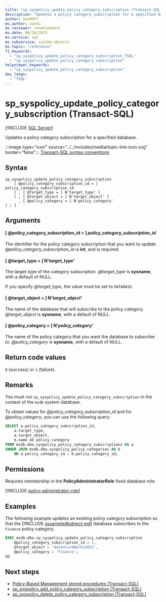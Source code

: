 ```yaml
---
title: "sp_syspolicy_update_policy_category_subscription (Transact-SQL)"
description: "Updates a policy category subscription for a specified database."
author: VanMSFT
ms.author: vanto
ms.reviewer: randolphwest
ms.date: 06/26/2023
ms.service: sql
ms.subservice: system-objects
ms.topic: "reference"
f1_keywords:
  - "sp_syspolicy_update_policy_category_subscription_TSQL"
  - "sp_syspolicy_update_policy_category_subscription"
helpviewer_keywords:
  - "sp_syspolicy_update_policy_category_subscription"
dev_langs:
  - "TSQL"
---
```

# sp_syspolicy_update_policy_category_subscription (Transact-SQL)

[!INCLUDE [SQL Server](../../includes/applies-to-version/sqlserver.md)]

Updates a policy category subscription for a specified database.

:::image type="icon" source="../../includes/media/topic-link-icon.svg" border="false"::: [Transact-SQL syntax conventions](../../t-sql/language-elements/transact-sql-syntax-conventions-transact-sql.md)

## Syntax

```syntaxsql
sp_syspolicy_update_policy_category_subscription
    [ @policy_category_subscription_id = ] policy_category_subscription_id
    [ , [ @target_type = ] N'target_type' ]
    [ , [ @target_object = ] N'target_object' ]
      , [ @policy_category = ] N'policy_category'
[ ; ]
```

## Arguments

#### [ @policy_category_subscription_id = ] *policy_category_subscription_id*

The identifier for the policy category subscription that you want to update. *@policy_category_subscription_id* is **int**, and is required.

#### [ @target_type = ] N'*target_type*'

The target type of the category subscription. *@target_type* is **sysname**, with a default of NULL.

If you specify *@target_type*, the value must be set to `DATABASE`.

#### [ @target_object = ] N'*target_object*'

The name of the database that will subscribe to the policy category. *@target_object* is **sysname**, with a default of NULL.

#### [ @policy_category = ] N'*policy_category*'

The name of the policy category that you want the database to subscribe to. *@policy_category* is **sysname**, with a default of NULL.

## Return code values

`0` (success) or `1` (failure).

## Remarks

You must run `sp_syspolicy_update_policy_category_subscription` in the context of the `msdb` system database.

To obtain values for *@policy_category_subscription_id* and for *@policy_category*, you can use the following query:

```sql
SELECT a.policy_category_subscription_id,
    a.target_type,
    a.target_object,
    b.name AS policy_category
FROM msdb.dbo.syspolicy_policy_category_subscriptions AS a
INNER JOIN msdb.dbo.syspolicy_policy_categories AS b
    ON a.policy_category_id = b.policy_category_id;
```

## Permissions

Requires membership in the **PolicyAdministratorRole** fixed database role.

[!INCLUDE [policy-administrator-role](includes/policy-administrator-role.md)]

## Examples

The following example updates an existing policy category subscription so that the [!INCLUDE [sssampledbobject-md](../../includes/sssampledbobject-md.md)] database subscribes to the `Finance` policy category.

```sql
EXEC msdb.dbo.sp_syspolicy_update_policy_category_subscription
    @policy_category_subscription_id = 1,
    @target_object = 'AdventureWorks2022',
    @policy_category = 'Finance';
GO
```

## Next steps

- [Policy-Based Management stored procedures (Transact-SQL)](policy-based-management-stored-procedures-transact-sql.md)
- [sp_syspolicy_add_policy_category_subscription (Transact-SQL)](sp-syspolicy-add-policy-category-subscription-transact-sql.md)
- [sp_syspolicy_delete_policy_category_subscription (Transact-SQL)](sp-syspolicy-delete-policy-category-subscription-transact-sql.md)
